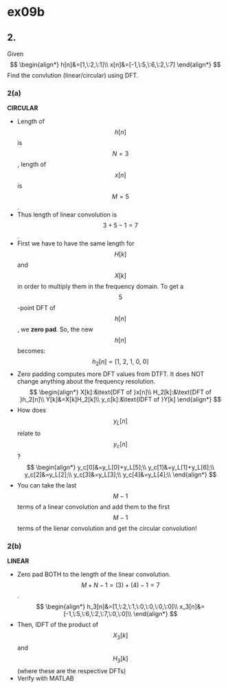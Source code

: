 # ex09b

## 2.
Given
$$
\begin{align*}
h[n]&=[1,\:2,\:1]\\
x[n]&=[-1,\:5,\:6,\:2,\:7]
\end{align*}
$$
Find the convlution (linear/circular) using DFT.

### 2(a)
__CIRCULAR__

- Length of $$h[n]$$ is $$N=3$$, length of $$x[n]$$ is $$M=5$$.
- Thus length of linear convolution is $$3+5-1=7$$.
- First we have to have the same length for $$H[k]$$ and $$X[k]$$ in order to multiply them in the frequency domain. To get a $$5$$-point DFT of $$h[n]$$, we __zero pad__. So, the new $$h[n]$$ becomes:
$$
h_2[n]=[1,\:2,\:1,\:0,\:0]
$$
- Zero padding computes more DFT values from DTFT. It does NOT change anything about the frequency resolution.
$$
\begin{align*}
X[k]:&\text{DFT of }x[n]\\
H_2[k]:&\text{DFT of }h_2[n]\\
Y[k]&=X[k]H_2[k]\\
y_c[k]:&\text{IDFT of }Y[k] 
\end{align*}
$$
- How does $$y_L[n]$$ relate to $$y_c[n]$$?
$$
\begin{align*}
y_c[0]&=y_L[0]+y_L[5];\\
y_c[1]&=y_L[1]+y_L[6];\\
y_c[2]&=y_L[2];\\
y_c[3]&=y_L[3];\\
y_c[4]&=y_L[4];\\
\end{align*}
$$
- You can take the last $$M-1$$ terms of a linear convolution and add them to the first $$M-1$$ terms of the lienar convolution and get the circular convolution!

### 2(b)
__LINEAR__
- Zero pad BOTH to the length of the linear convolution. $$M+N-1=(3)+(4)-1=7$$.
$$
\begin{align*}
h_3[n]&=[1,\:2,\:1,\:0,\:0,\:0,\:0]\\
x_3[n]&=[-1,\:5,\:6,\:2,\:7,\:0,\:0]\\
\end{align*}
$$
- Then, IDFT of the product of $$X_3[k]$$ and $$H_3[k]$$ (where these are the respective DFTs)
- Verify with MATLAB
